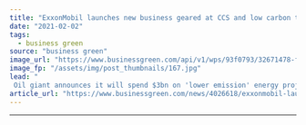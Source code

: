 ```yaml
---
title: "ExxonMobil launches new business geared at CCS and low carbon technologies"
date: "2021-02-02"
tags: 
  - business green
source: "business green"
image_url: "https://www.businessgreen.com/api/v1/wps/93f0793/32671478-f22d-4324-9b43-9c769e0fb040/6/exxon-350x250-185x114.jpg"
image_fp: "/assets/img/post_thumbnails/167.jpg"
lead: "
 Oil giant announces it will spend $3bn on 'lower emission' energy projects before 2025 ..."
article_url: "https://www.businessgreen.com/news/4026618/exxonmobil-launches-business-geared-ccs-low-carbon-technologies"
---
```


---
